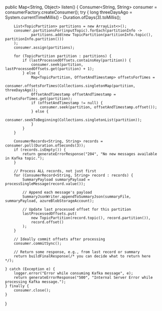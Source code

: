 public Map<String, Object> listen() {
    Consumer<String, String> consumer = consumerFactory.createConsumer();
    try {
        long threeDaysAgo = System.currentTimeMillis() - Duration.ofDays(3).toMillis();

        List<TopicPartition> partitions = new ArrayList<>();
        consumer.partitionsFor(inputTopic).forEach(partitionInfo ->
                partitions.add(new TopicPartition(partitionInfo.topic(), partitionInfo.partition()))
        );
        consumer.assign(partitions);

        for (TopicPartition partition : partitions) {
            if (lastProcessedOffsets.containsKey(partition)) {
                consumer.seek(partition, lastProcessedOffsets.get(partition) + 1);
            } else {
                Map<TopicPartition, OffsetAndTimestamp> offsetsForTimes =
                        consumer.offsetsForTimes(Collections.singletonMap(partition, threeDaysAgo));
                OffsetAndTimestamp offsetAndTimestamp = offsetsForTimes.get(partition);
                if (offsetAndTimestamp != null) {
                    consumer.seek(partition, offsetAndTimestamp.offset());
                } else {
                    consumer.seekToBeginning(Collections.singletonList(partition));
                }
            }
        }

        ConsumerRecords<String, String> records = consumer.poll(Duration.ofSeconds(3));
        if (records.isEmpty()) {
            return generateErrorResponse("204", "No new messages available in Kafka topic.");
        }

        // Process ALL records, not just first
        for (ConsumerRecord<String, String> record : records) {
            SummaryPayload summaryPayload = processSingleMessage(record.value());

            // Append each message's payload
            SummaryJsonWriter.appendToSummaryJson(summaryFile, summaryPayload, azureBlobStorageAccount);

            // Update last processed offset for this partition
            lastProcessedOffsets.put(
                new TopicPartition(record.topic(), record.partition()),
                record.offset()
            );
        }

        // Ideally commit offsets after processing
        consumer.commitSync();

        // Return some response, e.g., from last record or summary
        return buildFinalResponse(/* you can decide what to return here */);

    } catch (Exception e) {
        logger.error("Error while consuming Kafka message", e);
        return generateErrorResponse("500", "Internal Server Error while processing Kafka message.");
    } finally {
        consumer.close();
    }
}
